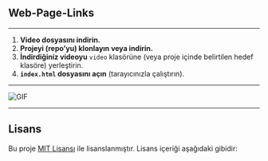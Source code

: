 ## Web-Page-Links
---

1. **Video dosyasını indirin.**
2. **Projeyi (repo’yu) klonlayın veya indirin.**
3. **İndirdiğiniz videoyu** `video` klasörüne (veya proje içinde belirtilen hedef klasöre) yerleştirin.
4. **`index.html` dosyasını açın** (tarayıcınızla çalıştırın).

---

![GIF](https://github.com/deryaxacar/Web-Page-Links/blob/master/web-page-g.gif)

---

## Lisans

Bu proje [MIT Lisansı](./LICENSE) ile lisanslanmıştır. Lisans içeriği aşağıdaki gibidir:

